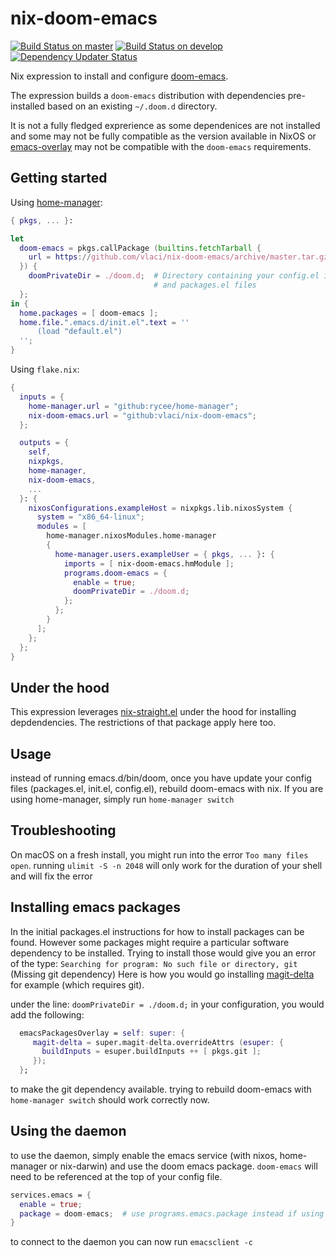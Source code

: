 # nix-doom-emacs

[![Build Status on master](https://github.com/vlaci/nix-doom-emacs/workflows/Check%20Build/badge.svg?branch=master&event=push)](https://github.com/vlaci/openconnect-sso/actions?query=workflow%3ATests+branch%3Amaster+event%3Apush)
[![Build Status on develop](https://github.com/vlaci/nix-doom-emacs/workflows/Check%20Build/badge.svg?branch=develop&event=push)](https://github.com/vlaci/openconnect-sso/actions?query=workflow%3ATests+branch%3Amaster+event%3Apush)
[![Dependency Updater Status](https://github.com/vlaci/nix-doom-emacs/workflows/Update%20Dependencies/badge.svg?branch=master)](https://github.com/vlaci/openconnect-sso/actions?query=workflow%3ATests+branch%3Amaster+event%3Apush)

Nix expression to install and configure
[doom-emacs](https://github.com/hlissner/doom-emacs).

The expression builds a `doom-emacs` distribution with dependencies
pre-installed based on an existing `~/.doom.d` directory.

It is not a fully fledged exprerience as some dependenices are not installed and
some may not be fully compatible as the version available in NixOS or
[emacs-overlay](https://github.com/nix-community/emacs-overlay) may not be
compatible with the `doom-emacs` requirements.

## Getting started

Using [home-manager](https://github.com/rycee/home-manager):

``` nix
{ pkgs, ... }:

let
  doom-emacs = pkgs.callPackage (builtins.fetchTarball {
    url = https://github.com/vlaci/nix-doom-emacs/archive/master.tar.gz;
  }) {
    doomPrivateDir = ./doom.d;  # Directory containing your config.el init.el
                                # and packages.el files
  };
in {
  home.packages = [ doom-emacs ];
  home.file.".emacs.d/init.el".text = ''
      (load "default.el")
  '';
}
```

Using `flake.nix`:

``` nix
{
  inputs = {
    home-manager.url = "github:rycee/home-manager";
    nix-doom-emacs.url = "github:vlaci/nix-doom-emacs";
  };

  outputs = {
    self,
    nixpkgs,
    home-manager,
    nix-doom-emacs,
    ...
  }: {
    nixosConfigurations.exampleHost = nixpkgs.lib.nixosSystem {
      system = "x86_64-linux";
      modules = [
        home-manager.nixosModules.home-manager
        {
          home-manager.users.exampleUser = { pkgs, ... }: {
            imports = [ nix-doom-emacs.hmModule ];
            programs.doom-emacs = {
              enable = true;
              doomPrivateDir = ./doom.d;
            };
          };
        }
      ];
    };
  };
}
```

## Under the hood

This expression leverages
[nix-straight.el](https://github.com/vlaci/nix-straight.el) under the hood for
installing depdendencies. The restrictions of that package apply here too.

## Usage

instead of running emacs.d/bin/doom, once you have update your config files (packages.el, init.el, config.el), rebuild doom-emacs with nix. If you are using home-manager, simply run `home-manager switch`

## Troubleshooting

On macOS on a fresh install, you might run into the error `Too many files open`. running `ulimit -S -n 2048` will only work for the duration of your shell and will fix the error

## Installing emacs packages

In the initial packages.el instructions for how to install packages can be found.
However some packages might require a particular software dependency to be installed.
Trying to install those would give you an error of the type:
`Searching for program: No such file or directory, git` (Missing git dependency)
Here is how you would go installing [magit-delta](https://github.com/dandavison/magit-delta) for example (which requires git).

under the line:
`doomPrivateDir = ./doom.d;`
in your configuration, you would add the following:

```Nix
  emacsPackagesOverlay = self: super: {
     magit-delta = super.magit-delta.overrideAttrs (esuper: {
       buildInputs = esuper.buildInputs ++ [ pkgs.git ];
     });
  };
```
to make the git dependency available.
trying to rebuild doom-emacs with `home-manager switch` should work correctly now.

## Using the daemon

to use the daemon, simply enable the emacs service (with nixos, home-manager or nix-darwin) and use the doom emacs package. `doom-emacs` will need to be referenced at the top of your config file.

```nix
services.emacs = {
  enable = true;
  package = doom-emacs;  # use programs.emacs.package instead if using home-manager
}
```

to connect to the daemon you can now run `emacsclient -c`
